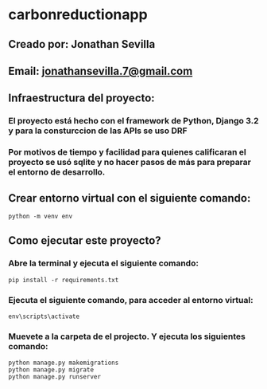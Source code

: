 # carbonreductionapp

## Creado por: Jonathan Sevilla
## Email: jonathansevilla.7@gmail.com
## Infraestructura del proyecto:
### El proyecto está hecho con el framework de Python, Django 3.2 y para la consturccion de las APIs se uso DRF
### Por motivos de tiempo y facilidad para quienes calificaran el proyecto se usó sqlite y no hacer pasos de más para preparar el entorno de desarrollo.


## Crear entorno virtual con el siguiente comando:
```
python -m venv env
```

## Como ejecutar este proyecto?
### Abre la terminal y ejecuta el siguiente comando:
```
pip install -r requirements.txt
```
### Ejecuta el siguiente comando, para acceder al entorno virtual:
```
env\scripts\activate
```
### Muevete a la carpeta de el projecto. Y ejecuta los siguientes comando:
```
python manage.py makemigrations
python manage.py migrate
python manage.py runserver
```
